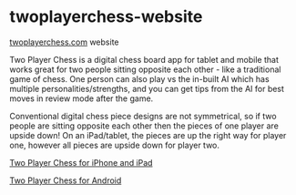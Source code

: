 # twoplayerchess-website

[twoplayerchess.com](http://twoplayerchess.com) website

Two Player Chess is a digital chess board app for tablet and mobile that works great for two people sitting opposite each other - like a traditional game of chess. One person can also play vs the in-built AI which has multiple personalities/strengths, and you can get tips from the AI for best moves in review mode after the game. 
      
Conventional digital chess piece designs are not symmetrical, so if two people are sitting opposite each other then the pieces of one player are upside down! On an iPad/tablet, the pieces are up the right way for player one, however all pieces are upside down for player two.


[Two Player Chess for iPhone and iPad](https://apps.apple.com/app/two-player-chess-2p-chess/id1523171222)

[Two Player Chess for Android](https://play.google.com/store/apps/details?id=com.twoplayerchess)
